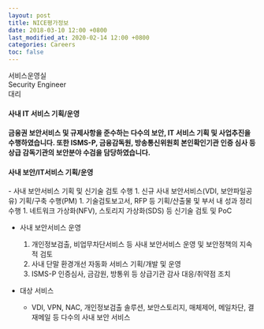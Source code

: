 ```yaml
---
layout: post
title: NICE평가정보
date: 2018-03-10 12:00 +0800
last_modified_at: 2020-02-14 12:00 +0800
categories: Careers
toc: false
---
```

서비스운영실<br>Security Engineer<br>대리

#### 사내 IT 서비스 기획/운영

#### 금융권 보안서비스 및 규제사항을 준수하는 다수의 보안, IT 서비스 기획 및 사업추진을 수행하였습니다. 또한 ISMS-P, 금융감독원, 방송통신위원회 본인확인기관 인증 심사 등 상급 감독기관의 보안분야 수검을 담당하였습니다.

<h4>사내 보안/IT서비스 기획/운영</h4>
- 사내 보안서비스 기획 및 신기술 검토 수행
    1. 신규 사내 보안서비스(VDI, 보안파일공유) 기획/구축 수행(PM)
    1. 기술검토보고서, RFP 등 기획/산출물 및 부서 내 성과 정리 수행
    1. 네트워크 가상화(NFV), 스토리지 가상화(SDS) 등 신기술 검토 및 PoC

- 사내 보안서비스 운영
    1. 개인정보검출, 비업무차단서비스 등 사내 보안서비스 운영 및 보안정책의 지속적 검토
    1. 사내 단말 환경개선 자동화 서비스 기획/개발 및 운영
    1. ISMS-P 인증심사, 금감원, 방통위 등 상급기관 감사 대응/취약점 조치

- 대상 서비스
  * VDI, VPN, NAC, 개인정보검출 솔루션, 보안스토리지, 매체제어, 메일차단, 결재메일 등 다수의 사내 보안 서비스